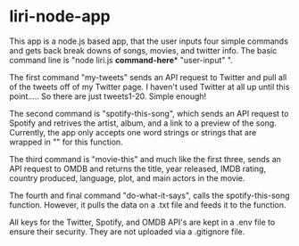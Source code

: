 # liri-node-app

This app is a node.js based app, that the user inputs four simple commands and gets back break downs of songs, movies, and twitter info.  The basic command line is "node liri.js **command-here*** "user-input" ". 

The first command "my-tweets" sends an API request to Twitter and pull all of the tweets off of my Twitter page.  I haven't used Twitter at all up until this point..... So there are just tweets1-20.  Simple enough!

The second command is "spotify-this-song", which sends an API request to Spotify and retrives the artist, album, and a link to a preview of the song.  Currently, the app only accepts one word strings or strings that are wrapped in "" for this function.

The third command is "movie-this" and much like the first three, sends an API request to OMDB and returns the title, year released, IMDB rating, country produced, language, plot, and main actors in the movie.  

The fourth and final command "do-what-it-says", calls the spotify-this-song function.  However, it pulls the data on a .txt file and feeds it to the function.  

All keys for the Twitter, Spotify, and OMDB API's are kept in a .env file to ensure their security.  They are not uploaded via a .gitignore file. 
